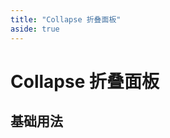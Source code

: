 ```yaml
---
title: "Collapse 折叠面板"
aside: true
---
```


# Collapse 折叠面板

## 基础用法

<preview path="../../demo/collapse.vue" title="button 按钮"></preview>
